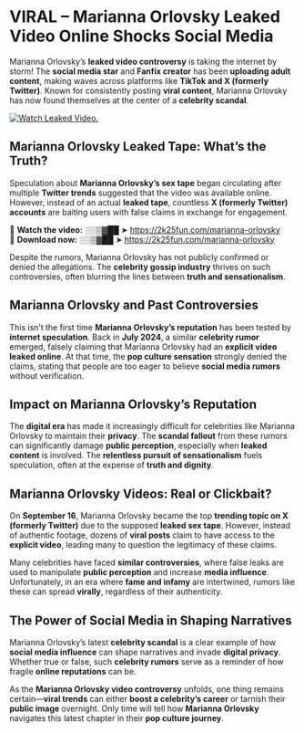 # VIRAL – Marianna Orlovsky Leaked Video Online Shocks Social Media 

Marianna Orlovsky’s **leaked video controversy** is taking the internet by storm! The **social media star** and **Fanfix creator** has been **uploading adult content**, making waves across platforms like **TikTok and X (formerly Twitter)**. Known for consistently posting **viral content**, Marianna Orlovsky has now found themselves at the center of a **celebrity scandal**.  

[![Watch Leaked Video.](https://miro.medium.com/v2/resize:fit:828/format:webp/1*cilzJN44JGOrTw9NJCrNHA.gif "Watch Leaked Video")](https://2k25fun.com/marianna-orlovsky)

## **Marianna Orlovsky Leaked Tape: What’s the Truth?**  
Speculation about **Marianna Orlovsky’s sex tape** began circulating after multiple **Twitter trends** suggested that the video was available online. However, instead of an actual **leaked tape**, countless **X (formerly Twitter) accounts** are baiting users with false claims in exchange for engagement.  

🔹 **Watch the video:** ░░▒▓██ ➤ https://2k25fun.com/marianna-orlovsky  
🔹 **Download now:** ░░▒▓██ ➤ https://2k25fun.com/marianna-orlovsky  

Despite the rumors, Marianna Orlovsky has not publicly confirmed or denied the allegations. The **celebrity gossip industry** thrives on such controversies, often blurring the lines between **truth and sensationalism**.  

## **Marianna Orlovsky and Past Controversies**  
This isn’t the first time **Marianna Orlovsky’s reputation** has been tested by **internet speculation**. Back in **July 2024**, a similar **celebrity rumor** emerged, falsely claiming that Marianna Orlovsky had an **explicit video leaked online**. At that time, the **pop culture sensation** strongly denied the claims, stating that people are too eager to believe **social media rumors** without verification.  

## **Impact on Marianna Orlovsky’s Reputation**  
The **digital era** has made it increasingly difficult for celebrities like Marianna Orlovsky to maintain their **privacy**. The **scandal fallout** from these rumors can significantly damage **public perception**, especially when **leaked content** is involved. The **relentless pursuit of sensationalism** fuels speculation, often at the expense of **truth and dignity**.  

## **Marianna Orlovsky Videos: Real or Clickbait?**  
On **September 16**, Marianna Orlovsky became the top **trending topic on X (formerly Twitter)** due to the supposed **leaked sex tape**. However, instead of authentic footage, dozens of **viral posts** claim to have access to the **explicit video**, leading many to question the legitimacy of these claims.  

Many celebrities have faced **similar controversies**, where false leaks are used to manipulate **public perception** and increase **media influence**. Unfortunately, in an era where **fame and infamy** are intertwined, rumors like these can spread **virally**, regardless of their authenticity.  

## **The Power of Social Media in Shaping Narratives**  
Marianna Orlovsky’s latest **celebrity scandal** is a clear example of how **social media influence** can shape narratives and invade **digital privacy**. Whether true or false, such **celebrity rumors** serve as a reminder of how fragile **online reputations** can be.  

As the **Marianna Orlovsky video controversy** unfolds, one thing remains certain—**viral trends** can either **boost a celebrity’s career** or tarnish their **public image** overnight. Only time will tell how **Marianna Orlovsky** navigates this latest chapter in their **pop culture journey**. 